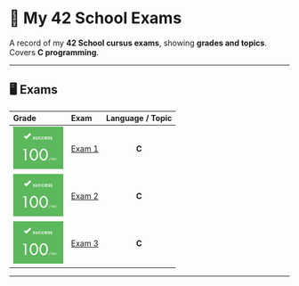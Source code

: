 # 📝 My 42 School Exams

A record of my **42 School cursus exams**, showing **grades and topics**.  
Covers **C programming**.

---

## 🖥️ Exams

| Grade | Exam | Language / Topic |
|:--|:--|:-:|
| <img src="https://github.com/isaiahrbs/images/blob/main/Grades/100.png" width="90"> | [Exam 1](URL_HERE) | **C** |
| <img src="https://github.com/isaiahrbs/images/blob/main/Grades/100.png" width="90"> | [Exam 2](URL_HERE) | **C** |
| <img src="https://github.com/isaiahrbs/images/blob/main/Grades/100.png" width="90"> | [Exam 3](URL_HERE) | **C** |

---
